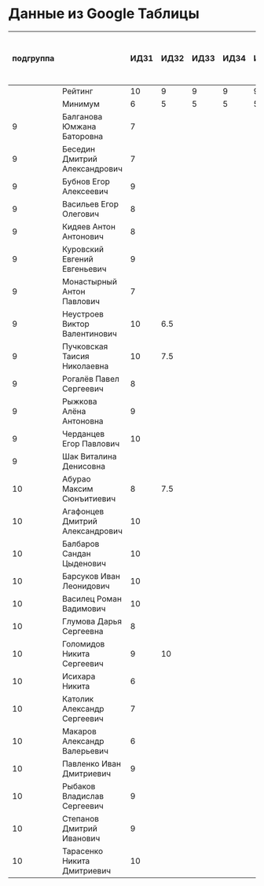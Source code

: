 # Данные из Google Таблицы

| подгруппа |  | ИДЗ1 | ИДЗ2 | ИДЗ3 | ИДЗ4 | ИДЗ5 | ИДЗ | КР 1 | КР 2 | Коллоквиум | 21.09 | 28.09 | 07.10 | 12.10 | 19.10 | 26.10 | 02.11 | 09.11 | 16.11 | 23.11 | 30.11 | 07.12 | 14.12 | 21.12 | Доп. баллы (работа на паре) | Посещения | Конспект | Сумма баллов | Итоговая оценка |
| --- | --- | --- | --- | --- | --- | --- | --- | --- | --- | --- | --- | --- | --- | --- | --- | --- | --- | --- | --- | --- | --- | --- | --- | --- | --- | --- | --- | --- | --- |
|  | Рейтинг | 10 | 9 | 9 | 9 | 9 | 46 | 8 | 8 | 15 |  |  |  |  |  |  |  |  |  |  |  |  |  |  | 9 | 9 | 5 |  |  |
|  | Минимум | 6 | 5 | 5 | 5 | 5 | 26 | 6 | 6 | 10 |  |  |  |  |  |  |  |  |  |  |  |  |  |  | 4 | 6 | 3 |  |  |
| 9 | Балганова Юмжана Баторовна | 7 |  |  |  |  | 7 |  |  |  | 1 | 1 | 1 | 1 | 1 |  |  |  |  |  |  |  |  |  | 0.3 | 1.67 |  | 13.97 |  |
| 9 | Беседин Дмитрий Александрович | 7 |  |  |  |  | 7 |  |  |  | 1 | 1 | 0 | 1 | 1 |  |  |  |  |  |  |  |  |  |  | 1.33 |  | 12.33 |  |
| 9 | Бубнов Егор Алексеевич | 9 |  |  |  |  | 9 |  |  |  | 1 | 1 | 1 | 1 | 1 |  |  |  |  |  |  |  |  |  |  | 1.67 |  | 15.67 |  |
| 9 | Васильев Егор Олегович | 8 |  |  |  |  | 8 |  |  |  | 1 | 1 | 1 | 1 | 1 |  |  |  |  |  |  |  |  |  | 0.3 | 1.67 |  | 14.97 |  |
| 9 | Кидяев Антон Антонович | 8 |  |  |  |  | 8 |  |  |  | 1 | 1 | 1 | 1 | 1 |  |  |  |  |  |  |  |  |  |  | 1.67 |  | 14.67 |  |
| 9 | Куровский Евгений Евгеньевич | 9 |  |  |  |  | 9 |  |  |  | 1 | 1 | 1 | 1 | 1 |  |  |  |  |  |  |  |  |  |  | 1.67 |  | 15.67 |  |
| 9 | Монастырный Антон Павлович | 7 |  |  |  |  | 7 |  |  |  | 1 | 1 | 1 | 1 | 1 |  |  |  |  |  |  |  |  |  | 0.3 | 1.67 |  | 13.97 |  |
| 9 | Неустроев Виктор Валентинович | 10 | 6.5 |  |  |  | 16.5 |  |  |  | 1 | 1 | 1 | 1 | 1 |  |  |  |  |  |  |  |  |  | 0.3 | 1.67 |  | 23.47 |  |
| 9 | Пучковская Таисия Николаевна | 10 | 7.5 |  |  |  | 17.5 |  |  |  | 1 | 1 | 1 | 1 | 1 |  |  |  |  |  |  |  |  |  | 0.3 | 1.67 |  | 24.47 |  |
| 9 | Рогалёв Павел Сергеевич | 8 |  |  |  |  | 8 |  |  |  | 1 | 1 | 1 | 1 | 1 |  |  |  |  |  |  |  |  |  |  | 1.67 |  | 14.67 |  |
| 9 | Рыжкова Алёна Антоновна | 9 |  |  |  |  | 9 |  |  |  | 1 | 1 | 1 | 1 | 1 |  |  |  |  |  |  |  |  |  | 0.3 | 1.67 |  | 15.97 |  |
| 9 | Черданцев Егор Павлович | 10 |  |  |  |  | 10 |  |  |  | 1 | 1 | 1 | 1 | 1 |  |  |  |  |  |  |  |  |  | 0.3 | 1.67 |  | 16.97 |  |
| 9 | Шак Виталина Денисовна |  |  |  |  |  | 0 |  |  |  | 0 | 0 | 0 | 0 | 0 |  |  |  |  |  |  |  |  |  |  | 0 |  | 0 |  |
| 10 | Абурао Максим Сюнъитиевич | 8 | 7.5 |  |  |  | 15.5 |  |  |  | 1 | 1 | 1 | 1 | 1 |  |  |  |  |  |  |  |  |  |  | 1.67 |  | 22.17 |  |
| 10 | Агафонцев Дмитрий Александрович | 10 |  |  |  |  | 10 |  |  |  | 1 | 1 | 1 | 1 | 1 |  |  |  |  |  |  |  |  |  |  | 1.67 |  | 16.67 |  |
| 10 | Балбаров Сандан Цыденович | 10 |  |  |  |  | 10 |  |  |  | 1 | 1 | 1 | 1 | 0 |  |  |  |  |  |  |  |  |  | 0.3 | 1.33 |  | 15.63 |  |
| 10 | Барсуков Иван Леонидович | 10 |  |  |  |  | 10 |  |  |  | 1 | 1 | 1 | 1 | 1 |  |  |  |  |  |  |  |  |  | 1.3 | 1.67 |  | 17.97 |  |
| 10 | Василец Роман Вадимович | 10 |  |  |  |  | 10 |  |  |  | 1 | 1 | 1 | 1 | 1 |  |  |  |  |  |  |  |  |  |  | 1.67 |  | 16.67 |  |
| 10 | Глумова Дарья Сергеевна | 8 |  |  |  |  | 8 |  |  |  | 1 | 1 | 1 | 1 | 1 |  |  |  |  |  |  |  |  |  |  | 1.67 |  | 14.67 |  |
| 10 | Голомидов Никита Сергеевич | 9 | 10 |  |  |  | 19 |  |  |  | 1 | 1 | 1 | 1 | 1 |  |  |  |  |  |  |  |  |  |  | 1.67 |  | 25.67 |  |
| 10 | Исихара Никита | 6 |  |  |  |  | 6 |  |  |  | 1 | 1 | 1 | 1 | 1 |  |  |  |  |  |  |  |  |  | 0.3 | 1.67 |  | 12.97 |  |
| 10 | Католик Александр Сергеевич | 7 |  |  |  |  | 7 |  |  |  | 1 | 1 | 1 | 1 | 1 |  |  |  |  |  |  |  |  |  |  | 1.67 |  | 13.67 |  |
| 10 | Макаров Александр Валерьевич | 6 |  |  |  |  | 6 |  |  |  | 1 | 1 | 1 | 1 | 1 |  |  |  |  |  |  |  |  |  | 0.3 | 1.67 |  | 12.97 |  |
| 10 | Павленко Иван Дмитриевич | 9 |  |  |  |  | 9 |  |  |  | 1 | 1 | 1 | 1 | 1 |  |  |  |  |  |  |  |  |  |  | 1.67 |  | 15.67 |  |
| 10 | Рыбаков Владислав Сергеевич | 9 |  |  |  |  | 9 |  |  |  | 1 | 1 | 1 | 1 | 1 |  |  |  |  |  |  |  |  |  |  | 1.67 |  | 15.67 |  |
| 10 | Степанов Дмитрий Иванович | 9 |  |  |  |  | 9 |  |  |  | 1 | 1 | 1 | 1 | 1 |  |  |  |  |  |  |  |  |  | 0.2 | 1.67 |  | 15.87 |  |
| 10 | Тарасенко Никита Дмитриевич | 10 |  |  |  |  | 10 |  |  |  | 1 | 1 | 1 | 1 | 1 |  |  |  |  |  |  |  |  |  | 0.3 | 1.67 |  | 16.97 |  |
